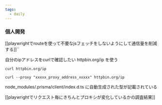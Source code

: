 ```yaml
---
tags:
  - daily
---
```


### 個人開発
[[playwrightでrouteを使って不要なjsフェッチをしないようにして通信量を削減する]]``

自分のipアドレスをcurlで確認したい
httpbin.org/ip
を使う
```
curl httpbin.org/ip

curl --proxy "xxxxx_proxy_address_xxxxx" httpbin.org/ip
```

node_modules/.prisma/client/index.d.ts
に自動生成された型が記載されている

[[playwrightでリクエスト毎にきちんとプロキシが変化しているかの調査結果]]